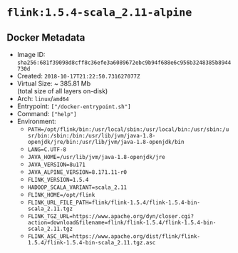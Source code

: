 # `flink:1.5.4-scala_2.11-alpine`

## Docker Metadata

- Image ID: `sha256:681f39098d8cff8c36efe3a6089672ebc9b94f688e6c956b3248385b8944730d`
- Created: `2018-10-17T21:22:50.731627077Z`
- Virtual Size: ~ 385.81 Mb  
  (total size of all layers on-disk)
- Arch: `linux`/`amd64`
- Entrypoint: `["/docker-entrypoint.sh"]`
- Command: `["help"]`
- Environment:
  - `PATH=/opt/flink/bin:/usr/local/sbin:/usr/local/bin:/usr/sbin:/usr/bin:/sbin:/bin:/usr/lib/jvm/java-1.8-openjdk/jre/bin:/usr/lib/jvm/java-1.8-openjdk/bin`
  - `LANG=C.UTF-8`
  - `JAVA_HOME=/usr/lib/jvm/java-1.8-openjdk/jre`
  - `JAVA_VERSION=8u171`
  - `JAVA_ALPINE_VERSION=8.171.11-r0`
  - `FLINK_VERSION=1.5.4`
  - `HADOOP_SCALA_VARIANT=scala_2.11`
  - `FLINK_HOME=/opt/flink`
  - `FLINK_URL_FILE_PATH=flink/flink-1.5.4/flink-1.5.4-bin-scala_2.11.tgz`
  - `FLINK_TGZ_URL=https://www.apache.org/dyn/closer.cgi?action=download&filename=flink/flink-1.5.4/flink-1.5.4-bin-scala_2.11.tgz`
  - `FLINK_ASC_URL=https://www.apache.org/dist/flink/flink-1.5.4/flink-1.5.4-bin-scala_2.11.tgz.asc`
